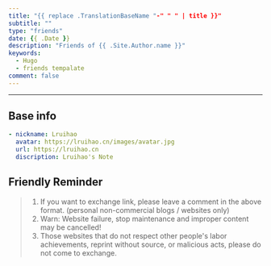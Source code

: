```yaml
---
title: "{{ replace .TranslationBaseName "-" " " | title }}"
subtitle: ""
type: "friends"
date: {{ .Date }}
description: "Friends of {{ .Site.Author.name }}"
keywords: 
  - Hugo
  - friends tempalate
comment: false
---
```


<!-- When you set data `friends.yml` in `yourProject/data/` directory, it will be automatically loaded here. -->
---
<!-- You can define additional content below for this page. -->
## Base info
```yaml
- nickname: Lruihao
  avatar: https://lruihao.cn/images/avatar.jpg
  url: https://lruihao.cn
  discription: Lruihao's Note
```

## Friendly Reminder
> 1. If you want to exchange link, please leave a comment in the above format. (personal non-commercial blogs / websites only)
> 2. Warn: Website failure, stop maintenance and improper content may be cancelled!
> 3. Those websites that do not respect other people's labor achievements, reprint without source, or malicious acts, please do not come to exchange.
